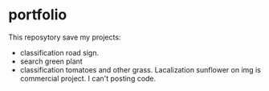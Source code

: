 # portfolio
This reposytory save my projects: 
- classification road sign.
- search green plant
- classification tomatoes and other grass.
Lacalization sunflower on img is commercial project. I can't posting code. 
